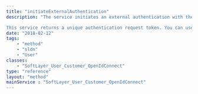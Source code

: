 ```yaml
---
title: "initiateExternalAuthentication"
description: "The service initiates an external authentication with the given external authentication vendor. The authentication container and its content will be verified before an attempt is made to initiate an external authentication. [SoftLayer_Container_User_Customer_External_Binding_Phone](/reference/datatypes/SoftLayer_Container_User_Customer_External_Binding_Phone) container can be used for this service. 

This service returns a unique authentication request token. You can use [SoftLayer_User_Customer::checkExternalAuthenticationStatus](/reference/datatypes/$1/#$2) service to check if the authentication request is complete or not. "
date: "2018-02-12"
tags:
    - "method"
    - "sldn"
    - "User"
classes:
    - "SoftLayer_User_Customer_OpenIdConnect"
type: "reference"
layout: "method"
mainService : "SoftLayer_User_Customer_OpenIdConnect"
---
```

